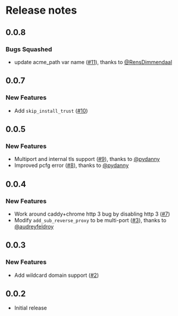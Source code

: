 # Release notes

<!-- do not remove -->

## 0.0.8

### Bugs Squashed

- update acme_path var name ([#11](https://github.com/AnswerDotAI/fastcaddy/pull/11)), thanks to [@RensDimmendaal](https://github.com/RensDimmendaal)


## 0.0.7

### New Features

- Add `skip_install_trust` ([#10](https://github.com/AnswerDotAI/fastcaddy/issues/10))


## 0.0.5

### New Features

- Multiport and internal tls support ([#9](https://github.com/AnswerDotAI/fastcaddy/issues/9)), thanks to [@pydanny](https://github.com/pydanny)
- Improved pcfg error ([#8](https://github.com/AnswerDotAI/fastcaddy/pull/8)), thanks to [@pydanny](https://github.com/pydanny)


## 0.0.4

### New Features

- Work around caddy+chrome http 3 bug by disabling http 3 ([#7](https://github.com/AnswerDotAI/fastcaddy/issues/7))
- Modify `add_sub_reverse_proxy` to be multi-port ([#3](https://github.com/AnswerDotAI/fastcaddy/pull/3)), thanks to [@audreyfeldroy](https://github.com/audreyfeldroy)


## 0.0.3

### New Features

- Add wildcard domain support ([#2](https://github.com/AnswerDotAI/fastcaddy/issues/2))


## 0.0.2

- Initial release



